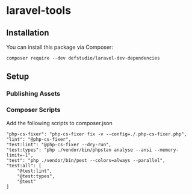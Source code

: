 # laravel-tools

## Installation
You can install this package via Composer:

`composer require --dev defstudio/laravel-dev-dependencies`

## Setup

### Publishing Assets

### Composer Scripts
Add the following scripts to composer.json

```
"php-cs-fixer": "php-cs-fixer fix -v --config=./.php-cs-fixer.php",
"lint": "@php-cs-fixer",
"test:lint": "@php-cs-fixer --dry-run",
"test:types": "php ./vendor/bin/phpstan analyse --ansi --memory-limit=-1",
"test": "php ./vendor/bin/pest --colors=always --parallel",
"test:all": [
    "@test:lint",
    "@test:types",
    "@test"
]
```
